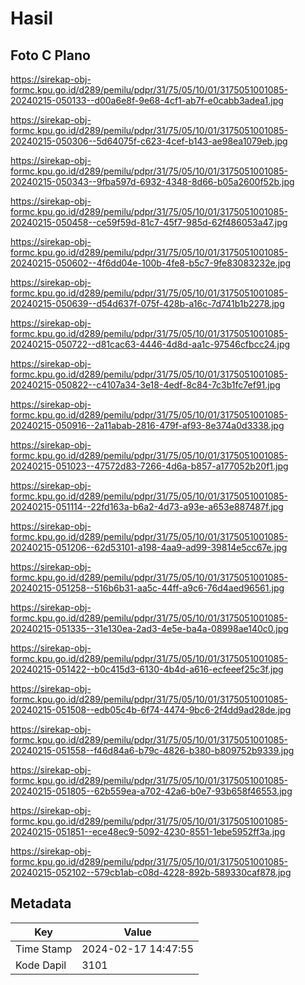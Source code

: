 # Hasil

## Foto C Plano

https://sirekap-obj-formc.kpu.go.id/d289/pemilu/pdpr/31/75/05/10/01/3175051001085-20240215-050133--d00a6e8f-9e68-4cf1-ab7f-e0cabb3adea1.jpg

https://sirekap-obj-formc.kpu.go.id/d289/pemilu/pdpr/31/75/05/10/01/3175051001085-20240215-050306--5d64075f-c623-4cef-b143-ae98ea1079eb.jpg

https://sirekap-obj-formc.kpu.go.id/d289/pemilu/pdpr/31/75/05/10/01/3175051001085-20240215-050343--9fba597d-6932-4348-8d66-b05a2600f52b.jpg

https://sirekap-obj-formc.kpu.go.id/d289/pemilu/pdpr/31/75/05/10/01/3175051001085-20240215-050458--ce59f59d-81c7-45f7-985d-62f486053a47.jpg

https://sirekap-obj-formc.kpu.go.id/d289/pemilu/pdpr/31/75/05/10/01/3175051001085-20240215-050602--4f6dd04e-100b-4fe8-b5c7-9fe83083232e.jpg

https://sirekap-obj-formc.kpu.go.id/d289/pemilu/pdpr/31/75/05/10/01/3175051001085-20240215-050639--d54d637f-075f-428b-a16c-7d741b1b2278.jpg

https://sirekap-obj-formc.kpu.go.id/d289/pemilu/pdpr/31/75/05/10/01/3175051001085-20240215-050722--d81cac63-4446-4d8d-aa1c-97546cfbcc24.jpg

https://sirekap-obj-formc.kpu.go.id/d289/pemilu/pdpr/31/75/05/10/01/3175051001085-20240215-050822--c4107a34-3e18-4edf-8c84-7c3b1fc7ef91.jpg

https://sirekap-obj-formc.kpu.go.id/d289/pemilu/pdpr/31/75/05/10/01/3175051001085-20240215-050916--2a11abab-2816-479f-af93-8e374a0d3338.jpg

https://sirekap-obj-formc.kpu.go.id/d289/pemilu/pdpr/31/75/05/10/01/3175051001085-20240215-051023--47572d83-7266-4d6a-b857-a177052b20f1.jpg

https://sirekap-obj-formc.kpu.go.id/d289/pemilu/pdpr/31/75/05/10/01/3175051001085-20240215-051114--22fd163a-b6a2-4d73-a93e-a653e887487f.jpg

https://sirekap-obj-formc.kpu.go.id/d289/pemilu/pdpr/31/75/05/10/01/3175051001085-20240215-051206--62d53101-a198-4aa9-ad99-39814e5cc67e.jpg

https://sirekap-obj-formc.kpu.go.id/d289/pemilu/pdpr/31/75/05/10/01/3175051001085-20240215-051258--516b6b31-aa5c-44ff-a9c6-76d4aed96561.jpg

https://sirekap-obj-formc.kpu.go.id/d289/pemilu/pdpr/31/75/05/10/01/3175051001085-20240215-051335--31e130ea-2ad3-4e5e-ba4a-08998ae140c0.jpg

https://sirekap-obj-formc.kpu.go.id/d289/pemilu/pdpr/31/75/05/10/01/3175051001085-20240215-051422--b0c415d3-6130-4b4d-a616-ecfeeef25c3f.jpg

https://sirekap-obj-formc.kpu.go.id/d289/pemilu/pdpr/31/75/05/10/01/3175051001085-20240215-051508--edb05c4b-6f74-4474-9bc6-2f4dd9ad28de.jpg

https://sirekap-obj-formc.kpu.go.id/d289/pemilu/pdpr/31/75/05/10/01/3175051001085-20240215-051558--f46d84a6-b79c-4826-b380-b809752b9339.jpg

https://sirekap-obj-formc.kpu.go.id/d289/pemilu/pdpr/31/75/05/10/01/3175051001085-20240215-051805--62b559ea-a702-42a6-b0e7-93b658f46553.jpg

https://sirekap-obj-formc.kpu.go.id/d289/pemilu/pdpr/31/75/05/10/01/3175051001085-20240215-051851--ece48ec9-5092-4230-8551-1ebe5952ff3a.jpg

https://sirekap-obj-formc.kpu.go.id/d289/pemilu/pdpr/31/75/05/10/01/3175051001085-20240215-052102--579cb1ab-c08d-4228-892b-589330caf878.jpg


## Metadata

| Key        | Value               |
| ---------- | ------------------- |
| Time Stamp | 2024-02-17 14:47:55 |
| Kode Dapil | 3101                |



